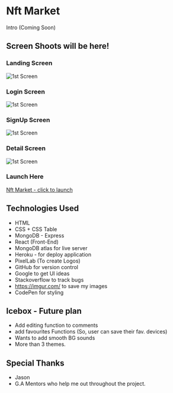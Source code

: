 # Nft Market

Intro (Coming Soon)


## Screen Shoots will be here!

### Landing Screen
![1st Screen](https://imgur.com/QMeXx3x.png)

### Login Screen
![1st Screen](https://imgur.com/OdQ0CYh.png)

### SignUp Screen
![1st Screen](https://imgur.com/SV1vmLk.png)

### Detail Screen
![1st Screen](https://imgur.com/dBRjXy6.png)


### Launch Here
[Nft Market - click to launch](https://nftmarketga.herokuapp.com/intro)


## Technologies Used
* HTML
* CSS + CSS Table
* MongoDB - Express
* React (Front-End)
* MongoDB atlas for live server
* Heroku - for deploy application
* PixelLab (To create Logos)
* GitHub for version control
* Google to get UI ideas
* Stackoverflow to track bugs
* https://imgur.com/ to save my images
* CodePen for styling


## Icebox - Future plan

* Add editing function to comments
* add favourites Functions (So, user can save their fav. devices)
* Wants to add smooth BG sounds
* More than 3 themes.


## Special Thanks

* Jason 
* G.A Mentors who help me out throughout the project.

